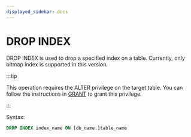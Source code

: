 ```yaml
---
displayed_sidebar: docs
---
```


# DROP INDEX

DROP INDEX is used to drop a specified index on a table. Currently, only bitmap index is supported in this version.

:::tip

This operation requires the ALTER privilege on the target table. You can follow the instructions in [GRANT](../account-management/GRANT.md) to grant this privilege.

:::

Syntax:

```sql
DROP INDEX index_name ON [db_name.]table_name
```
